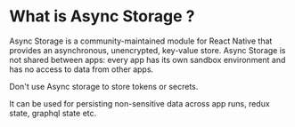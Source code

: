 # What is Async Storage ?

Async Storage is a community-maintained module for React Native that provides an asynchronous, unencrypted, key-value store. Async Storage is not shared between apps: every app has its own sandbox environment and has no access to data from other apps.

Don't use Async storage to store tokens or secrets.

It can be used for persisting non-sensitive data across app runs, redux state, graphql state etc.
